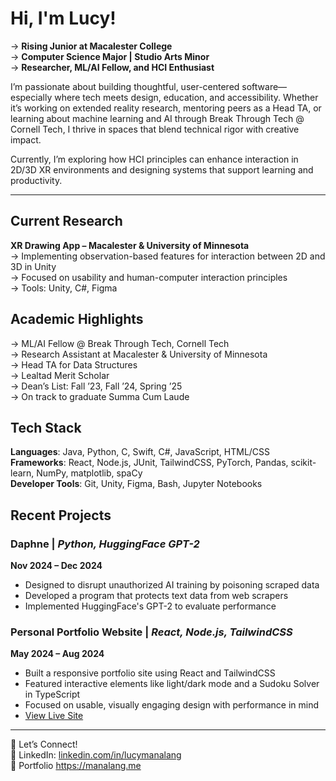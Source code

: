 # Hi, I'm Lucy!  

→ **Rising Junior at Macalester College**  
→ **Computer Science Major | Studio Arts Minor**  
→ **Researcher, ML/AI Fellow, and HCI Enthusiast**  

I’m passionate about building thoughtful, user-centered software—especially where tech meets design, education, and accessibility. Whether it’s working on extended reality research, mentoring peers as a Head TA, or learning about machine learning and AI through Break Through Tech @ Cornell Tech, I thrive in spaces that blend technical rigor with creative impact.  

Currently, I’m exploring how HCI principles can enhance interaction in 2D/3D XR environments and designing systems that support learning and productivity.

---

## Current Research  
**XR Drawing App – Macalester & University of Minnesota**  
→ Implementing observation-based features for interaction between 2D and 3D in Unity  
→ Focused on usability and human-computer interaction principles  
→ Tools: Unity, C#, Figma  


## Academic Highlights  
→ ML/AI Fellow @ Break Through Tech, Cornell Tech  
→ Research Assistant at Macalester & University of Minnesota  
→ Head TA for Data Structures  
→ Lealtad Merit Scholar  
→ Dean’s List: Fall ’23, Fall ’24, Spring ’25  
→ On track to graduate Summa Cum Laude  


## Tech Stack
**Languages**: Java, Python, C, Swift, C\#, JavaScript, HTML/CSS  
**Frameworks**: React, Node.js, JUnit, TailwindCSS, PyTorch, Pandas, scikit-learn, NumPy, matplotlib, spaCy  
**Developer Tools**: Git, Unity, Figma, Bash, Jupyter Notebooks  


## Recent Projects
### Daphne | *Python, HuggingFace GPT-2*  
**Nov 2024 – Dec 2024**  
- Designed to disrupt unauthorized AI training by poisoning scraped data  
- Developed a program that protects text data from web scrapers  
- Implemented HuggingFace's GPT-2 to evaluate performance  


### Personal Portfolio Website | *React, Node.js, TailwindCSS*  
**May 2024 – Aug 2024**  
- Built a responsive portfolio site using React and TailwindCSS  
- Featured interactive elements like light/dark mode and a Sudoku Solver in TypeScript  
- Focused on usable, visually engaging design with performance in mind  
- [View Live Site](https://manalang.me)  

---

💬 Let’s Connect!  
🔗 LinkedIn: [linkedin.com/in/lucymanalang](https://linkedin.com/in/lucymanalang)  
📂 Portfolio https://manalang.me



<!--
**LucyManalang/LucyManalang** is a ✨ _special_ ✨ repository because its `README.md` (this file) appears on your GitHub profile.

Here are some ideas to get you started:

- 🔭 I’m currently working on ...
- 🌱 I’m currently learning ...
- 👯 I’m looking to collaborate on ...
- 🤔 I’m looking for help with ...
- 💬 Ask me about ...
- 📫 How to reach me: ...
- 😄 Pronouns: ...
- ⚡ Fun fact: ...
-->
